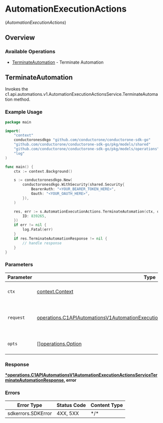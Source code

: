 # AutomationExecutionActions
(*AutomationExecutionActions*)

## Overview

### Available Operations

* [TerminateAutomation](#terminateautomation) - Terminate Automation

## TerminateAutomation

Invokes the c1.api.automations.v1.AutomationExecutionActionsService.TerminateAutomation method.

### Example Usage

```go
package main

import(
	"context"
	conductoronesdkgo "github.com/conductorone/conductorone-sdk-go"
	"github.com/conductorone/conductorone-sdk-go/pkg/models/shared"
	"github.com/conductorone/conductorone-sdk-go/pkg/models/operations"
	"log"
)

func main() {
    ctx := context.Background()

    s := conductoronesdkgo.New(
        conductoronesdkgo.WithSecurity(shared.Security{
            BearerAuth: "<YOUR_BEARER_TOKEN_HERE>",
            Oauth: "<YOUR_OAUTH_HERE>",
        }),
    )

    res, err := s.AutomationExecutionActions.TerminateAutomation(ctx, operations.C1APIAutomationsV1AutomationExecutionActionsServiceTerminateAutomationRequest{
        ID: 839265,
    })
    if err != nil {
        log.Fatal(err)
    }
    if res.TerminateAutomationResponse != nil {
        // handle response
    }
}
```

### Parameters

| Parameter                                                                                                                                                                                                | Type                                                                                                                                                                                                     | Required                                                                                                                                                                                                 | Description                                                                                                                                                                                              |
| -------------------------------------------------------------------------------------------------------------------------------------------------------------------------------------------------------- | -------------------------------------------------------------------------------------------------------------------------------------------------------------------------------------------------------- | -------------------------------------------------------------------------------------------------------------------------------------------------------------------------------------------------------- | -------------------------------------------------------------------------------------------------------------------------------------------------------------------------------------------------------- |
| `ctx`                                                                                                                                                                                                    | [context.Context](https://pkg.go.dev/context#Context)                                                                                                                                                    | :heavy_check_mark:                                                                                                                                                                                       | The context to use for the request.                                                                                                                                                                      |
| `request`                                                                                                                                                                                                | [operations.C1APIAutomationsV1AutomationExecutionActionsServiceTerminateAutomationRequest](../../pkg/models/operations/c1apiautomationsv1automationexecutionactionsserviceterminateautomationrequest.md) | :heavy_check_mark:                                                                                                                                                                                       | The request object to use for the request.                                                                                                                                                               |
| `opts`                                                                                                                                                                                                   | [][operations.Option](../../pkg/models/operations/option.md)                                                                                                                                             | :heavy_minus_sign:                                                                                                                                                                                       | The options for this request.                                                                                                                                                                            |

### Response

**[*operations.C1APIAutomationsV1AutomationExecutionActionsServiceTerminateAutomationResponse](../../pkg/models/operations/c1apiautomationsv1automationexecutionactionsserviceterminateautomationresponse.md), error**

### Errors

| Error Type         | Status Code        | Content Type       |
| ------------------ | ------------------ | ------------------ |
| sdkerrors.SDKError | 4XX, 5XX           | \*/\*              |
